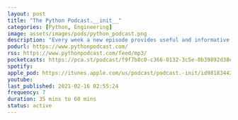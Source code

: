 ```yaml
---
layout: post
title: "The Python Podcast.__init__"
categories: [Python, Engineering]
image: assets/images/pods/python_podcast.png
description: "Every week a new episode provides useful and informative insights into the projects, platforms, and practices that engineers, business leaders, and data scientists need to know about to learn and grow in their career."
podurl: https://www.pythonpodcast.com/
rss: https://www.pythonpodcast.com/feed/mp3/
pocketcasts: https://pca.st/podcast/f9f7b8c0-c366-0132-3c5e-0b39892d38e0
spotify:
apple_pod: https://itunes.apple.com/us/podcast/podcast.-init/id981834425
youtube:
last_published: 2021-02-16 02:55:24
frequency: 7
duration: 35 mins to 60 mins
status: active
---
```

